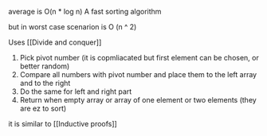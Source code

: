 average is O(n * log n) A fast sorting algorithm

but in worst case scenarion is O (n ^ 2)

Uses [[Divide and conquer]]

1. Pick pivot number (it is copmliacated but first element can be chosen, or better random)
2. Compare all numbers with pivot number and place them to the left array and to the right
3. Do the same for left and right part
4. Return when empty array or array of one element or two elements (they are ez to sort)

it is similar to  [[Inductive proofs]]
